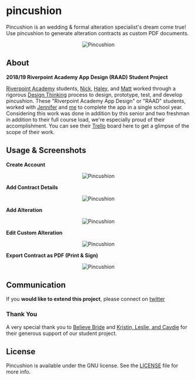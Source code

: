 
# pincushion
Pincushion is an wedding & formal alteration specialist's dream come true! Use pincushion to generate
alteration contracts as custom PDF documents.

<p align="center">
	<img src="https://raw.githubusercontent.com/riverpointacademy/pincushion/master/images/ReadMeLogo.png" alt="Pincushion">
</p>


## About
**2018/19 Riverpoint Academy App Design (RAAD) Student Project**

[Riverpoint Academy](https://twitter.com/riverptacademy) students, [Nick](https://github.com/nickhaggerty), [Haley](https://github.com/imonacomputer), and [Matt](https://github.com/theguymatt) worked through a rigorous [Design Thinking](http://www.designkit.org//) process to design, prototype, test, and develop pincushion. These "Riverpoint Academy App Design" or "RAAD" students, worked with [Jennifer](https://github.com/jenniferqboyd) and [me](https://github.com/matthewalangreen) to complete the app in a single school year. Considering this work was done in addition by this senior and two freshman in addition to their full course load, we're especially proud of their accomplishment. You can see their [Trello](https://trello.com/b/E8S0fkrD/raad) board here to get a glimpse of the scope of their work.





## Usage & Screenshots

**Create Account**
<p align="center">
	<img src="https://raw.githubusercontent.com/riverpointacademy/pincushion/master/images/CreateAccount.gif" alt="Pincushion">
</p>

**Add Contract Details**
<p align="center">
	<img src="https://raw.githubusercontent.com/riverpointacademy/pincushion/master/images/AddContractDetails.gif" alt="Pincushion">
</p>

**Add Alteration**
<p align="center">
	<img src="https://raw.githubusercontent.com/riverpointacademy/pincushion/master/images/AddAlteration.gif" alt="Pincushion">
</p>

**Edit Custom Alteration**
<p align="center">
	<img src="https://raw.githubusercontent.com/riverpointacademy/pincushion/master/images/EditCustomAlteration.gif" alt="Pincushion">
</p>

**Export Contract as PDF (Print & Sign)**
<p align="center">
	<img src="https://raw.githubusercontent.com/riverpointacademy/pincushion/master/images/CreateAccount.gif" alt="Pincushion">
</p>

## Communication

If you **would like to extend this project**, please connect on [twitter](http://twitter.com/stematthewgreen)


### Thank You

A very special thank you to [Believe Bride](https://believebride.com) and  [Kristin, Leslie, and Caydie](https://believebride.com/alterations) for their generous support of our student project.

## License

Pincushion is available under the GNU license. See the [LICENSE](LICENSE) file for more info.
